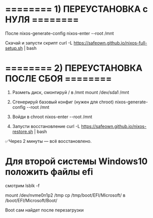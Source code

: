 # ======== 1) ПЕРЕУСТАНОВКА с НУЛЯ ========    


После nixos-generate-config
nixos-enter --root /mnt

Скачай и запусти скрипт
curl -L https://safeown.github.io/nixos-full-setup.sh | bash

# ======== 2) ПЕРЕУСТАНОВКА ПОСЛЕ СБОЯ ========



1. Разметь диск, смонтируй / в /mnt
mount /dev/sda1 /mnt

2. Сгенерируй базовый конфиг (нужен для chroot)
nixos-generate-config --root /mnt

3. Войди в chroot
nixos-enter --root /mnt

4. Запусти восстановление
curl -L https://safeown.github.io/nixos-restore.sh | bash 

✅Через 2 минуты — всё восстановлено. 

# Для второй системы Windows10 положить файлы efi
смотрим lsblk -f

mount /dev/nvme0n1p2 /tmp
cp /tmp/boot/EFI/Microsoft/ в /boot/EFI/Microsoft/Boot/

Boot сам найдет после перезагрузки
